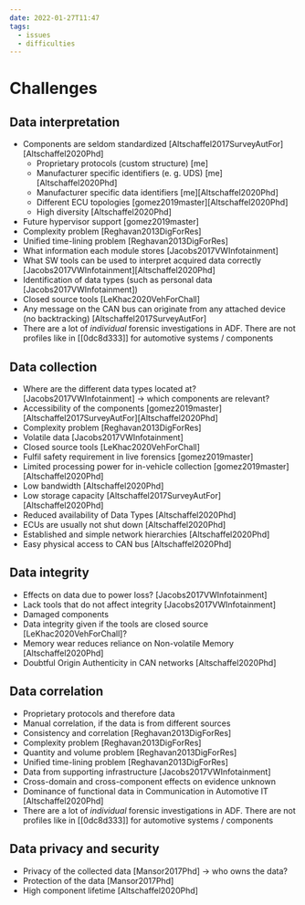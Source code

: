 ```yaml
---
date: 2022-01-27T11:47
tags:
  - issues
  - difficulties
---
```


# Challenges

## Data interpretation

- Components are seldom standardized [Altschaffel2017SurveyAutFor][Altschaffel2020Phd]
    - Proprietary protocols (custom structure) [me]
    - Manufacturer specific identifiers (e. g. UDS) [me][Altschaffel2020Phd]
    - Manufacturer specific data identifiers [me][Altschaffel2020Phd]
    - Different ECU topologies [gomez2019master][Altschaffel2020Phd]
    - High diversity [Altschaffel2020Phd]
- Future hypervisor support [gomez2019master]
- Complexity problem [Reghavan2013DigForRes]
- Unified time-lining problem [Reghavan2013DigForRes]
- What information each module stores [Jacobs2017VWInfotainment]
- What SW tools can be used to interpret acquired data correctly [Jacobs2017VWInfotainment][Altschaffel2020Phd]
- Identification of data types (such as personal data [Jacobs2017VWInfotainment])
- Closed source tools [LeKhac2020VehForChall]
- Any message on the CAN bus can originate from any attached device (no backtracking) [Altschaffel2017SurveyAutFor]
- There are a lot of *individual* forensic investigations in ADF. There are not profiles like in [[0dc8d333]] for automotive systems / components

## Data collection

- Where are the different data types located at? [Jacobs2017VWInfotainment] → which components are relevant?
- Accessibility of the components [gomez2019master][Altschaffel2017SurveyAutFor][Altschaffel2020Phd]
- Complexity problem [Reghavan2013DigForRes]
- Volatile data [Jacobs2017VWInfotainment]
- Closed source tools [LeKhac2020VehForChall]
- Fulfil safety requirement in live forensics [gomez2019master]
- Limited processing power for in-vehicle collection [gomez2019master][Altschaffel2020Phd]
- Low bandwidth [Altschaffel2020Phd]
- Low storage capacity [Altschaffel2017SurveyAutFor][Altschaffel2020Phd]
- Reduced availability of Data Types [Altschaffel2020Phd]
- ECUs are usually not shut down [Altschaffel2020Phd]
- Established and simple network hierarchies [Altschaffel2020Phd]
- Easy physical access to CAN bus [Altschaffel2020Phd]

## Data integrity

- Effects on data due to power loss? [Jacobs2017VWInfotainment]
- Lack tools that do not affect integrity [Jacobs2017VWInfotainment]
- Damaged components
- Data integrity given if the tools are closed source [LeKhac2020VehForChall]?
- Memory wear reduces reliance on Non-volatile Memory [Altschaffel2020Phd]
- Doubtful Origin Authenticity in CAN networks [Altschaffel2020Phd]

## Data correlation

- Proprietary protocols and therefore data
- Manual correlation, if the data is from different sources
- Consistency and correlation [Reghavan2013DigForRes]
- Complexity problem [Reghavan2013DigForRes]
- Quantity and volume problem [Reghavan2013DigForRes]
- Unified time-lining problem [Reghavan2013DigForRes]
- Data from supporting infrastructure [Jacobs2017VWInfotainment]
- Cross-domain and cross-component effects on evidence unknown
- Dominance of functional data in Communication in Automotive IT [Altschaffel2020Phd]
- There are a lot of *individual* forensic investigations in ADF. There are not profiles like in [[0dc8d333]] for automotive systems / components

## Data privacy and security

- Privacy of the collected data [Mansor2017Phd] → who owns the data?
- Protection of the data [Mansor2017Phd]
- High component lifetime [Altschaffel2020Phd]
